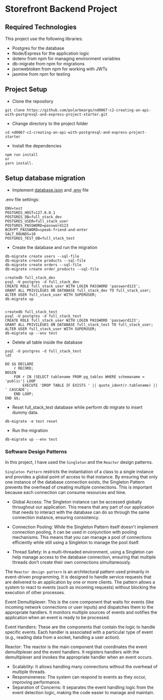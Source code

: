 # Storefront Backend Project

## Required Technologies

This project use the following libraries:

- Postgres for the database
- Node/Express for the application logic
- dotenv from npm for managing environment variables
- db-migrate from npm for migrations
- jsonwebtoken from npm for working with JWTs
- jasmine from npm for testing

## Project Setup

- Clone the repository

```
git clone https://github.com/polarbeargo/nd0067-c2-creating-an-api-with-postgresql-and-express-project-starter.git
```
- Change directory to the project folder
```
cd nd0067-c2-creating-an-api-with-postgresql-and-express-project-starter
```
- Install the dependencies

```
npm run install 
or 
yarn install.
```

## Setup database migration

- Implement [database.json](./database.json) and [.env](.env) file

.env file settings:

```
ENV=test
POSTGRES_HOST=127.0.0.1
POSTGRES_DB=full_stack_dev
POSTGRES_USER=full_stack_user
POSTGRES_PASSWORD=password123
BCRYPT_PASSWORD=speak-friend-and-enter
SALT_ROUNDS=10
POSTGRES_TEST_DB=full_stack_test
```

- Create the database and run the migration

```
db-migrate create users --sql-file
db-migrate create products --sql-file
db-migrate create orders --sql-file
db-migrate create order_products --sql-file

createdb full_stack_dev
psql -U postgres -d full_stack_dev
CREATE ROLE full_stack_user WITH LOGIN PASSWORD 'password123';
GRANT ALL PRIVILEGES ON DATABASE full_stack_dev TO full_stack_user;
ALTER USER full_stack_user WITH SUPERUSER;
db-migrate up


createdb full_stack_test
psql -U postgres -d full_stack_test
CREATE ROLE full_stack_user WITH LOGIN PASSWORD 'password123';
GRANT ALL PRIVILEGES ON DATABASE full_stack_test TO full_stack_user;
ALTER USER full_stack_user WITH SUPERUSER;
db-migrate up --env test

```

- Delete all table inside the database

```
psql -U postgres -d full_stack_test
\dt

DO $$ DECLARE
    r RECORD;
BEGIN
    FOR r IN (SELECT tablename FROM pg_tables WHERE schemaname = 'public') LOOP
        EXECUTE 'DROP TABLE IF EXISTS ' || quote_ident(r.tablename) || ' CASCADE';
    END LOOP;
END $$;
```

- Reset full_stack_test database while perform db migrate to insert dummy data.

```
db-migrate -e test reset
```

- Run the migration

```
db-migrate up --env test
```

### Software Design Patterns

In this project, I have used the `Singleton` and the `Reactor` design patterns.

`Singleton Pattern` restricts the instantiation of a class to a single instance and provides a global point of access to that instance. By ensuring that only one instance of the database connection exists, the Singleton Pattern prevents the overhead of creating multiple connections. This is important because each connection can consume resources and time.

- Global Access: The Singleton instance can be accessed globally throughout our application. This means that any part of our application that needs to interact with the database can do so through the same connection instance, ensuring consistency.

- Connection Pooling: While the Singleton Pattern itself doesn't implement connection pooling, it can be used in conjunction with pooling mechanisms. This means that you can manage a pool of connections efficiently while still using a Singleton to manage the pool itself.

- Thread Safety: In a multi-threaded environment, using a Singleton can help manage access to the database connection, ensuring that multiple threads don’t create their own connections simultaneously.

The `Reactor design pattern` is an architectural pattern used primarily in event-driven programming. It is designed to handle service requests that are delivered to an application by one or more clients. The pattern allows a system to react to events (such as incoming requests) without blocking the execution of other processes.

Event Demultiplexer: This is the core component that waits for events (like incoming network connections or user inputs) and dispatches them to the appropriate handlers. It monitors multiple sources of events and notifies the application when an event is ready to be processed.

Event Handlers: These are the components that contain the logic to handle specific events. Each handler is associated with a particular type of event (e.g., reading data from a socket, handling a user action).

Reactor: The reactor is the main component that coordinates the event demultiplexer and the event handlers. It registers handlers with the demultiplexer and invokes the appropriate handler when an event occurs.

- Scalability: It allows handling many connections without the overhead of multiple threads.
- Responsiveness: The system can respond to events as they occur, improving performance.
- Separation of Concerns: It separates the event handling logic from the event detection logic, making the code easier to manage and maintain.

